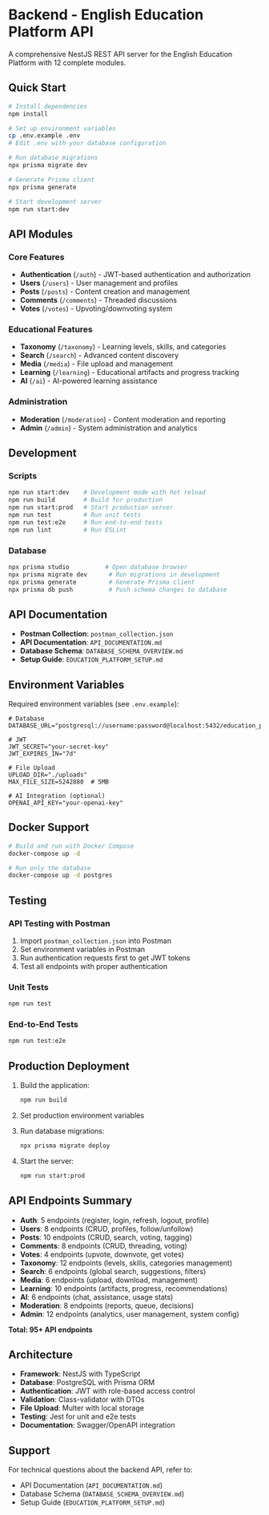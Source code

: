 # Backend - English Education Platform API

A comprehensive NestJS REST API server for the English Education Platform with 12 complete modules.

## Quick Start

```bash
# Install dependencies
npm install

# Set up environment variables
cp .env.example .env
# Edit .env with your database configuration

# Run database migrations
npx prisma migrate dev

# Generate Prisma client
npx prisma generate

# Start development server
npm run start:dev
```

## API Modules

### Core Features
- **Authentication** (`/auth`) - JWT-based authentication and authorization
- **Users** (`/users`) - User management and profiles
- **Posts** (`/posts`) - Content creation and management
- **Comments** (`/comments`) - Threaded discussions
- **Votes** (`/votes`) - Upvoting/downvoting system

### Educational Features
- **Taxonomy** (`/taxonomy`) - Learning levels, skills, and categories
- **Search** (`/search`) - Advanced content discovery
- **Media** (`/media`) - File upload and management
- **Learning** (`/learning`) - Educational artifacts and progress tracking
- **AI** (`/ai`) - AI-powered learning assistance

### Administration
- **Moderation** (`/moderation`) - Content moderation and reporting
- **Admin** (`/admin`) - System administration and analytics

## Development

### Scripts
```bash
npm run start:dev    # Development mode with hot reload
npm run build        # Build for production
npm run start:prod   # Start production server
npm run test         # Run unit tests
npm run test:e2e     # Run end-to-end tests
npm run lint         # Run ESLint
```

### Database
```bash
npx prisma studio          # Open database browser
npx prisma migrate dev      # Run migrations in development
npx prisma generate         # Generate Prisma client
npx prisma db push          # Push schema changes to database
```

## API Documentation

- **Postman Collection**: `postman_collection.json`
- **API Documentation**: `API_DOCUMENTATION.md`
- **Database Schema**: `DATABASE_SCHEMA_OVERVIEW.md`
- **Setup Guide**: `EDUCATION_PLATFORM_SETUP.md`

## Environment Variables

Required environment variables (see `.env.example`):

```env
# Database
DATABASE_URL="postgresql://username:password@localhost:5432/education_platform"

# JWT
JWT_SECRET="your-secret-key"
JWT_EXPIRES_IN="7d"

# File Upload
UPLOAD_DIR="./uploads"
MAX_FILE_SIZE=5242880  # 5MB

# AI Integration (optional)
OPENAI_API_KEY="your-openai-key"
```

## Docker Support

```bash
# Build and run with Docker Compose
docker-compose up -d

# Run only the database
docker-compose up -d postgres
```

## Testing

### API Testing with Postman
1. Import `postman_collection.json` into Postman
2. Set environment variables in Postman
3. Run authentication requests first to get JWT tokens
4. Test all endpoints with proper authentication

### Unit Tests
```bash
npm run test
```

### End-to-End Tests
```bash
npm run test:e2e
```

## Production Deployment

1. Build the application:
   ```bash
   npm run build
   ```

2. Set production environment variables

3. Run database migrations:
   ```bash
   npx prisma migrate deploy
   ```

4. Start the server:
   ```bash
   npm run start:prod
   ```

## API Endpoints Summary

- **Auth**: 5 endpoints (register, login, refresh, logout, profile)
- **Users**: 8 endpoints (CRUD, profiles, follow/unfollow)
- **Posts**: 10 endpoints (CRUD, search, voting, tagging)
- **Comments**: 8 endpoints (CRUD, threading, voting)
- **Votes**: 4 endpoints (upvote, downvote, get votes)
- **Taxonomy**: 12 endpoints (levels, skills, categories management)
- **Search**: 6 endpoints (global search, suggestions, filters)
- **Media**: 6 endpoints (upload, download, management)
- **Learning**: 10 endpoints (artifacts, progress, recommendations)
- **AI**: 6 endpoints (chat, assistance, usage stats)
- **Moderation**: 8 endpoints (reports, queue, decisions)
- **Admin**: 12 endpoints (analytics, user management, system config)

**Total: 95+ API endpoints**

## Architecture

- **Framework**: NestJS with TypeScript
- **Database**: PostgreSQL with Prisma ORM
- **Authentication**: JWT with role-based access control
- **Validation**: Class-validator with DTOs
- **File Upload**: Multer with local storage
- **Testing**: Jest for unit and e2e tests
- **Documentation**: Swagger/OpenAPI integration

## Support

For technical questions about the backend API, refer to:
- API Documentation (`API_DOCUMENTATION.md`)
- Database Schema (`DATABASE_SCHEMA_OVERVIEW.md`)
- Setup Guide (`EDUCATION_PLATFORM_SETUP.md`)
